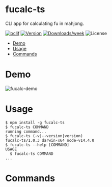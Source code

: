 fucalc-ts
=========

CLI app for calculating fu in mahjong.

[![oclif](https://img.shields.io/badge/cli-oclif-brightgreen.svg)](https://oclif.io)
[![Version](https://img.shields.io/npm/v/fucalc-ts.svg)](https://npmjs.org/package/fucalc-ts)
[![Downloads/week](https://img.shields.io/npm/dw/fucalc-ts.svg)](https://npmjs.org/package/fucalc-ts)
![License](https://img.shields.io/npm/l/fucalc-ts.svg)

<!-- toc -->
* [Demo](#demo)
* [Usage](#usage)
* [Commands](#commands)
<!-- tocstop -->

# Demo
<!-- demo -->
![fucalc-demo](https://user-images.githubusercontent.com/25533384/92455643-eb4d8480-f1fc-11ea-88b4-53b30e581ff2.gif)
<!-- demostop -->

# Usage
<!-- usage -->
```sh-session
$ npm install -g fucalc-ts
$ fucalc-ts COMMAND
running command...
$ fucalc-ts (-v|--version|version)
fucalc-ts/1.0.3 darwin-x64 node-v14.4.0
$ fucalc-ts --help [COMMAND]
USAGE
  $ fucalc-ts COMMAND
...
```
<!-- usagestop -->
# Commands
<!-- commands -->

<!-- commandsstop -->
